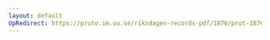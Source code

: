 ```yaml
---
layout: default
UpRedirect: https://pruto.im.uu.se/riksdagen-records-pdf/1876/prot-1876--fk--007/prot-1876--fk--007_024.pdf
---
```

